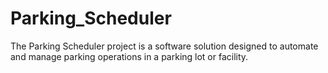 # Parking_Scheduler
The Parking Scheduler project is a software solution designed to automate and manage parking operations in a parking lot or facility. 
